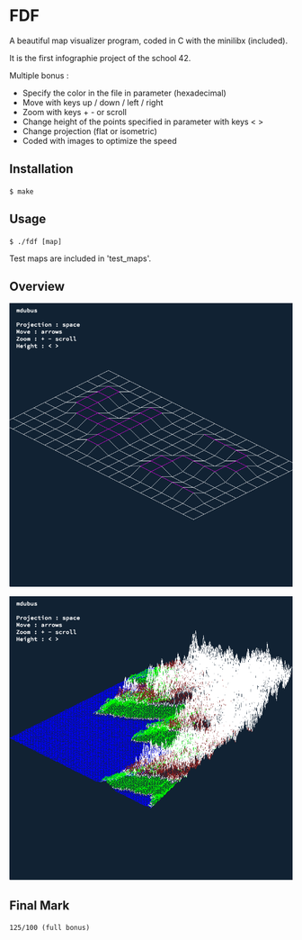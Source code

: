 # FDF

A beautiful map visualizer program, coded in C with the minilibx (included).

It is the first infographie project of the school 42. 

Multiple bonus :
* Specify the color in the file in parameter (hexadecimal)
* Move with keys up / down / left / right
* Zoom with keys + - or scroll
* Change height of the points specified in parameter with keys < > 
* Change projection (flat or isometric)
* Coded with images to optimize the speed

## Installation

`$ make`

## Usage

`$ ./fdf [map]`

Test maps are included in 'test_maps'.

## Overview

![alt text](https://github.com/mdubus/fdf/blob/master/overview/42.png)

![alt text](https://github.com/mdubus/fdf/blob/master/overview/t1.png)

## Final Mark

`125/100 (full bonus)`
